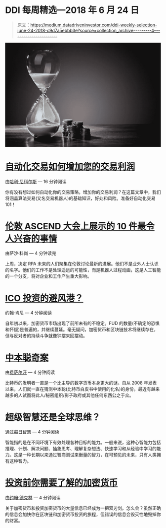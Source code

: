 # DDI 每周精选—2018 年 6 月 24 日

> 原文：<https://medium.datadriveninvestor.com/ddi-weekly-selection-june-24-2018-c9d7a5ebbb3e?source=collection_archive---------4----------------------->

![](img/cb1ca66ddff15d7d8fa7769c1f9af2de.png)

# [自动化交易如何增加您的交易利润](https://medium.com/datadriveninvestor/how-automated-trading-can-increase-your-trading-profits-371ae1f828fe)

由[哈利·尼科尔斯](https://medium.com/@harrynicholls) — 16 分钟阅读

你有没有想过如何自动化你的交易策略，增加你的交易利润？在这篇文章中，我们将涵盖算法交易(又名交易机器人)的基础知识，好处和风险。准备好自动化交易 101！

# [伦敦 ASCEND 大会上展示的 10 件最令人兴奋的事情](https://medium.com/datadriveninvestor/10-most-exciting-things-shown-at-london-ascend-conference-b1c9c44efb23)

由萨沙·科岗 — 4 分钟读完

上周，决定 RPA 未来的人们聚集在伦敦讨论最新的进展。他们不是业外人士认识的名字。他们的工作不是处理遥远的可能性，而是机器人过程动画，这是人工智能的一个分支，将对企业和工作产生重大影响。

# [ICO 投资的避风港？](https://medium.com/datadriveninvestor/a-safe-haven-for-ico-investments-1c930662d571)

约翰·肯尼 — 4 分钟阅读

自年初以来，加密货币市场出现了前所未有的不稳定。FUD 的数量(不确定的恐惧和怀疑)是普遍的，并继续蔓延。毫无疑问，加密货币和区块链技术将继续存在，但与反对者的持续斗争就像钟摆来回摆动。

# [中本聪奇案](https://medium.com/datadriveninvestor/the-curious-case-of-satoshi-nakamoto-571489023325)

由[费萨尔汗](https://medium.com/@khanfk) — 4 分钟阅读

比特币的发明者一直是一个比主导的数字货币本身更大的谜。自从 2008 年发表以来，人们就一直在猜测中本聪(比特币白皮书中使用的化名)的身份。最近有越来越多的人试图将此人/秘密组织/影子政府或其他任何东西公之于众。

# 超级智慧还是全球思维？

通过[每日智慧](https://medium.com/@dailywisdom) — 4 分钟阅读

智能指的是在不同环境下有效处理各种目标的能力。一般来说，这种心智能力包括推理、计划、解决问题、抽象思考、理解复杂想法、快速学习和从经验中学习的能力。这是一种长期以来通过智商测试来衡量的智力，在可预见的未来，只有人类拥有这种智力。

# [投资前你需要了解的加密货币](https://medium.com/datadriveninvestor/what-you-need-to-know-about-cryptocurrencies-before-investing-e333496eb779)

由[约翰·德克林](https://medium.com/@johndecleene) — 4 分钟阅读

关于加密货币和投资加密货币的大量信息已经成为一把双刃剑。怎么会？虽然正确的信息会加快你在区块链和加密货币投资的旅程，但错误的信息会毁灭性地毁掉你的财富。